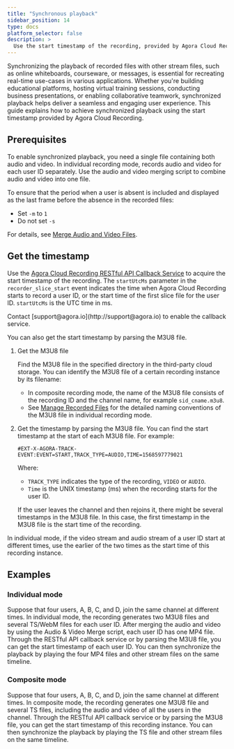 ```yaml
---
title: "Synchronous playback"
sidebar_position: 14
type: docs
platform_selector: false
description: >
  Use the start timestamp of the recording, provided by Agora Cloud Recording, to achieve synchronized playbac
---
```


Synchronizing the playback of recorded files with other stream files, such as online whiteboards, courseware, or messages, is essential for recreating real-time use-cases in various applications. Whether you're building educational platforms, hosting virtual training sessions, conducting business presentations, or enabling collaborative teamwork, synchronized playback helps deliver a seamless and engaging user experience. This guide explains how to achieve synchronized playback using the start timestamp provided by Agora Cloud Recording.

## Prerequisites

To enable synchronized playback, you need a single file containing both audio and video. In individual recording mode, <Vpd k="NAME" /> records audio and video for each user ID separately. Use the audio and video merging script to combine audio and video into one file.

To ensure that the period when a user is absent is included and displayed as the last frame before the absence in the recorded files:
- Set `-m` to `1` 
- Do not set `-s`

For details, see [Merge Audio and Video Files](../develop/merge-files).

## Get the timestamp

Use the [Agora Cloud Recording RESTful API Callback Service](../reference/rest-api-overview) to acquire the start timestamp of the recording. The `startUtcMs` parameter in the `recorder_slice_start` event indicates the time when Agora Cloud Recording starts to record a user ID, or the start time of the first slice file for the user ID. `startUtcMs` is the UTC time in ms.

<Admonition type="info">
Contact [support@agora.io](http://support@agora.io) to enable the callback service. 
</Admonition>

You can also get the start timestamp by parsing the M3U8 file.

1. Get the M3U8 file

    Find the M3U8 file in the specified directory in the third-party cloud storage. You can identify the M3U8 file of a certain recording instance by its filename:
    
    - In composite recording mode, the name of the M3U8 file consists of the recording ID and the channel name, for example `sid_cname.m3u8`.
    - See [Manage Recorded Files](../develop/manage-files) for the detailed naming conventions of the M3U8 file in individual recording mode.

2. Get the timestamp by parsing the M3U8 file. You can find the start timestamp at the start of each M3U8 file. For example:

    ```
    #EXT-X-AGORA-TRACK-EVENT:EVENT=START,TRACK_TYPE=AUDIO,TIME=1568597779021
    ```

    Where: 
    - `TRACK_TYPE` indicates the type of the recording, `VIDEO` or `AUDIO`. 
    - `Time` is the UNIX timestamp (ms) when the recording starts for the user ID. 
    
    If the user leaves the channel and then rejoins it, there might be several timestamps in the M3U8 file. In this case, the first timestamp in the M3U8 file is the start time of the recording.

<Admonition type="info">
In individual mode, if the video stream and audio stream of a user ID start at different times, use the earlier of the two times as the start time of this recording instance.
</Admonition>

## Examples

### Individual mode

Suppose that four users, A, B, C, and D, join the same channel at different times. In individual mode, the recording generates two M3U8 files and several TS/WebM files for each user ID. After merging the audio and video by using the Audio & Video Merge script, each user ID has one MP4 file. Through the RESTful API callback service or by parsing the M3U8 file, you can get the start timestamp of each user ID. You can then synchronize the playback by playing the four MP4 files and other stream files on the same timeline.

### Composite mode

Suppose that four users, A, B, C, and D, join the same channel at different times. In composite mode, the recording generates one M3U8 file and several TS files, including the audio and video of all the users in the channel. Through the RESTful API callback service or by parsing the M3U8 file, you can get the start timestamp of this recording instance. You can then synchronize the playback by playing the TS file and other stream files on the same timeline.
